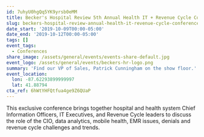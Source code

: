 ```yaml
---
id: 7uhyU0hgQq5YK9yrsb0eMM
title: Becker's Hospital Review 5th Annual Health IT + Revenue Cycle Conference
slug: beckers-hospital-review-annual-health-it-revenue-cycle-conference-2019
date_start: '2019-10-09T00:00-05:00'
date_end: '2019-10-12T00:00-05:00'
tags: []
event_tags:
  - Conferences
share_image: /assets/general/events/events-share-default.jpg
event_logo: /assets/general/events/beckers-hr-logo.png
summary: 'Find our VP of Sales, Patrick Cunningham on the show floor.'
event_location:
  lon: -87.62293899999997
  lat: 41.88794
cta_ref: 6hWtYHFQtfua4ge9Z6QUaP
---
```

This exclusive conference brings together hospital and health system Chief Information Officers, IT Executives, and Revenue Cycle leaders to discuss the role of the CIO, data analytics, mobile health, EMR issues, denials and revenue cycle challenges and trends.


  